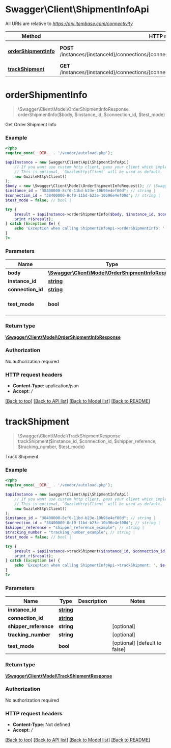 # Swagger\Client\ShipmentInfoApi

All URIs are relative to *https://api.itembase.com/connectivity*

Method | HTTP request | Description
------------- | ------------- | -------------
[**orderShipmentInfo**](ShipmentInfoApi.md#ordershipmentinfo) | **POST** /instances/{instanceId}/connections/{connectionId}/shipping/api/v2/shipment/order/info | Get Order Shipment Info
[**trackShipment**](ShipmentInfoApi.md#trackshipment) | **GET** /instances/{instanceId}/connections/{connectionId}/shipping/api/v2/shipment/track | Track Shipment

# **orderShipmentInfo**
> \Swagger\Client\Model\OrderShipmentInfoResponse orderShipmentInfo($body, $instance_id, $connection_id, $test_mode)

Get Order Shipment Info

### Example
```php
<?php
require_once(__DIR__ . '/vendor/autoload.php');

$apiInstance = new Swagger\Client\Api\ShipmentInfoApi(
    // If you want use custom http client, pass your client which implements `GuzzleHttp\ClientInterface`.
    // This is optional, `GuzzleHttp\Client` will be used as default.
    new GuzzleHttp\Client()
);
$body = new \Swagger\Client\Model\OrderShipmentInfoRequest(); // \Swagger\Client\Model\OrderShipmentInfoRequest | 
$instance_id = "38400000-8cf0-11bd-b23e-10b96e4ef00d"; // string | 
$connection_id = "38400000-8cf0-11bd-b23e-10b96e4ef00d"; // string | 
$test_mode = false; // bool | 

try {
    $result = $apiInstance->orderShipmentInfo($body, $instance_id, $connection_id, $test_mode);
    print_r($result);
} catch (Exception $e) {
    echo 'Exception when calling ShipmentInfoApi->orderShipmentInfo: ', $e->getMessage(), PHP_EOL;
}
?>
```

### Parameters

Name | Type | Description  | Notes
------------- | ------------- | ------------- | -------------
 **body** | [**\Swagger\Client\Model\OrderShipmentInfoRequest**](../Model/OrderShipmentInfoRequest.md)|  |
 **instance_id** | [**string**](../Model/.md)|  |
 **connection_id** | [**string**](../Model/.md)|  |
 **test_mode** | **bool**|  | [optional] [default to false]

### Return type

[**\Swagger\Client\Model\OrderShipmentInfoResponse**](../Model/OrderShipmentInfoResponse.md)

### Authorization

No authorization required

### HTTP request headers

 - **Content-Type**: application/json
 - **Accept**: */*

[[Back to top]](#) [[Back to API list]](../../README.md#documentation-for-api-endpoints) [[Back to Model list]](../../README.md#documentation-for-models) [[Back to README]](../../README.md)

# **trackShipment**
> \Swagger\Client\Model\TrackShipmentResponse trackShipment($instance_id, $connection_id, $shipper_reference, $tracking_number, $test_mode)

Track Shipment

### Example
```php
<?php
require_once(__DIR__ . '/vendor/autoload.php');

$apiInstance = new Swagger\Client\Api\ShipmentInfoApi(
    // If you want use custom http client, pass your client which implements `GuzzleHttp\ClientInterface`.
    // This is optional, `GuzzleHttp\Client` will be used as default.
    new GuzzleHttp\Client()
);
$instance_id = "38400000-8cf0-11bd-b23e-10b96e4ef00d"; // string | 
$connection_id = "38400000-8cf0-11bd-b23e-10b96e4ef00d"; // string | 
$shipper_reference = "shipper_reference_example"; // string | 
$tracking_number = "tracking_number_example"; // string | 
$test_mode = false; // bool | 

try {
    $result = $apiInstance->trackShipment($instance_id, $connection_id, $shipper_reference, $tracking_number, $test_mode);
    print_r($result);
} catch (Exception $e) {
    echo 'Exception when calling ShipmentInfoApi->trackShipment: ', $e->getMessage(), PHP_EOL;
}
?>
```

### Parameters

Name | Type | Description  | Notes
------------- | ------------- | ------------- | -------------
 **instance_id** | [**string**](../Model/.md)|  |
 **connection_id** | [**string**](../Model/.md)|  |
 **shipper_reference** | **string**|  | [optional]
 **tracking_number** | **string**|  | [optional]
 **test_mode** | **bool**|  | [optional] [default to false]

### Return type

[**\Swagger\Client\Model\TrackShipmentResponse**](../Model/TrackShipmentResponse.md)

### Authorization

No authorization required

### HTTP request headers

 - **Content-Type**: Not defined
 - **Accept**: */*

[[Back to top]](#) [[Back to API list]](../../README.md#documentation-for-api-endpoints) [[Back to Model list]](../../README.md#documentation-for-models) [[Back to README]](../../README.md)

